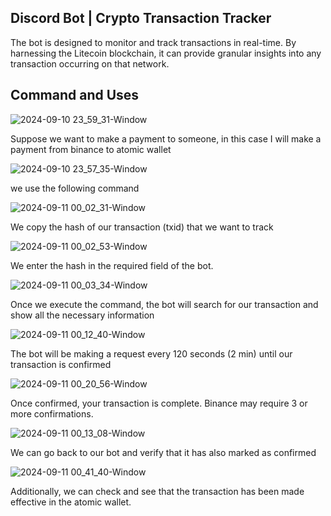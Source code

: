 ## Discord Bot | Crypto Transaction Tracker

The bot is designed to monitor and track transactions in real-time. By harnessing the Litecoin blockchain, it can provide granular insights into any transaction occurring on that network.

## Command and Uses

![2024-09-10 23_59_31-Window](https://github.com/user-attachments/assets/5095ae19-4e5f-4e69-90ae-88ed70070c0a)

Suppose we want to make a payment to someone, in this case I will make a payment from binance to atomic wallet

![2024-09-10 23_57_35-Window](https://github.com/user-attachments/assets/0d6115e0-0fe0-43d4-bc1c-b9787d7023ff)

we use the following command

![2024-09-11 00_02_31-Window](https://github.com/user-attachments/assets/68cbb697-a75a-44f7-8d2e-e2140e2deee2)

We copy the hash of our transaction (txid) that we want to track

![2024-09-11 00_02_53-Window](https://github.com/user-attachments/assets/0841c038-d29c-46fd-913f-253e4708c03a)

We enter the hash in the required field of the bot.

![2024-09-11 00_03_34-Window](https://github.com/user-attachments/assets/d8a6a61f-1fea-4c22-8714-b56c19f1dd75)

Once we execute the command, the bot will search for our transaction and show all the necessary information

![2024-09-11 00_12_40-Window](https://github.com/user-attachments/assets/32e9c4a1-57a2-4620-99c8-ab7a9b6ef557)

The bot will be making a request every 120 seconds (2 min) until our transaction is confirmed

![2024-09-11 00_20_56-Window](https://github.com/user-attachments/assets/039628d8-6fee-46d9-a8b2-3247dc5efc5c)

Once confirmed, your transaction is complete. Binance may require 3 or more confirmations.

![2024-09-11 00_13_08-Window](https://github.com/user-attachments/assets/9402352e-fc53-4318-8ee4-3a5fbc2f30c3)

We can go back to our bot and verify that it has also marked as confirmed

![2024-09-11 00_41_40-Window](https://github.com/user-attachments/assets/f3452a30-0f9b-467e-80a3-26aaf8808697)

Additionally, we can check and see that the transaction has been made effective in the atomic wallet.
















